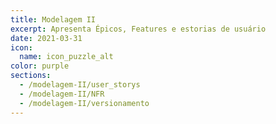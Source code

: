 ```yaml
---
title: Modelagem II
excerpt: Apresenta Épicos, Features e estorias de usuário
date: 2021-03-31
icon:
  name: icon_puzzle_alt
color: purple
sections:
  - /modelagem-II/user_storys
  - /modelagem-II/NFR
  - /modelagem-II/versionamento
---
```

